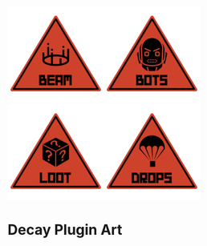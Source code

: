 <img src="https://raw.githubusercontent.com/decaydev/art/master/plugins/beam.png" width=192><img src="https://raw.githubusercontent.com/decaydev/art/master/plugins/bots.png" width=192><img src="https://raw.githubusercontent.com/decaydev/art/master/plugins/loot.png" width=192><img src="https://raw.githubusercontent.com/decaydev/art/master/plugins/drops.png" width=192>

# Decay Plugin Art
